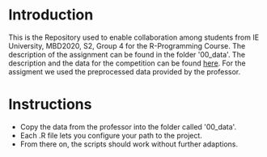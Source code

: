 # Introduction
This is the Repository used to enable collaboration among students from IE University, MBD2020, S2, Group 4 for the R-Programming Course.
The description of the assignment can be found in the folder '00_data'. 
The description and the data for the competition can be found [here](https://www.kaggle.com/c/ams-2014-solar-energy-prediction-contest).
For the assigment we used the preprocessed data provided by the professor.

# Instructions
- Copy the data from the professor into the folder called '00_data'.
- Each .R file lets you configure your path to the project. 
- From there on, the scripts should work without further adaptions.
